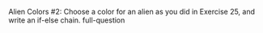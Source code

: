 Alien Colors #2: Choose a color for an alien as you did in Exercise 25, and write an if-else chain. full-question